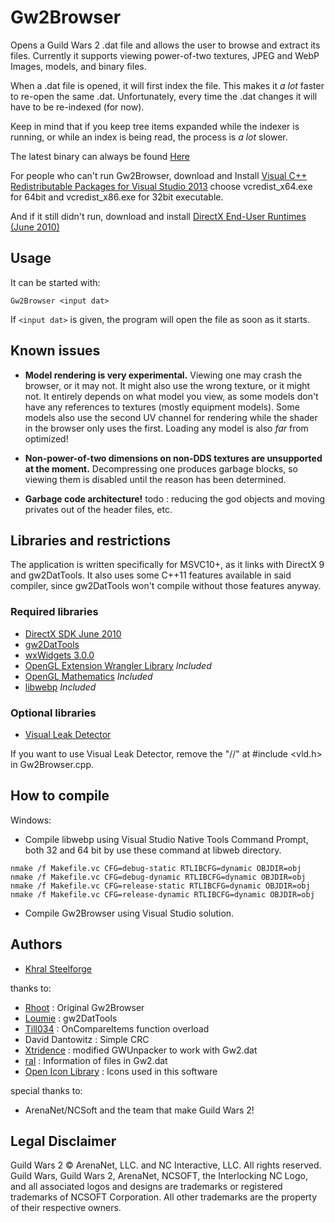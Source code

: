 Gw2Browser
==========

Opens a Guild Wars 2 .dat file and allows the user to browse and extract its 
files. Currently it supports viewing power-of-two textures, JPEG and WebP Images,
models, and binary files.

When a .dat file is opened, it will first index the file. This makes it *a lot*
faster to re-open the same .dat. Unfortunately, every time the .dat changes it
will have to be re-indexed (for now).

Keep in mind that if you keep tree items expanded while the indexer is running,
or while an index is being read, the process is *a lot* slower.

The latest binary can always be found [Here](https://drive.google.com/folderview?id=0B0EZlcQoXgS1eXQwUEI3blVNRHc&usp=sharing)

For people who can't run Gw2Browser, download and Install
[Visual C++ Redistributable Packages for Visual Studio 2013](http://www.microsoft.com/en-us/download/details.aspx?id=40784)
choose vcredist_x64.exe for 64bit and vcredist_x86.exe for 32bit executable.

And if it still didn't run, download and install
[DirectX End-User Runtimes (June 2010)](http://www.microsoft.com/en-us/download/details.aspx?id=8109)

Usage
-----

It can be started with:

    Gw2Browser <input dat>

If `<input dat>` is given, the program will open the file as soon as it starts.

Known issues
------------

* **Model rendering is very experimental.** Viewing one may crash the 
browser, or it may not. It might also use the wrong texture, or it might not.
It entirely depends on what model you view, as some models don't have any 
references to textures (mostly equipment models). Some models also use the 
second UV channel for rendering while the shader in the browser only uses the
first. Loading any model is also *far* from optimized!

* **Non-power-of-two dimensions on non-DDS textures are unsupported at the 
moment.** Decompressing one produces garbage blocks, so viewing them is 
disabled until the reason has been determined.

* **Garbage code architecture!** todo : reducing the god objects and moving
privates out of the header files, etc.

Libraries and restrictions
--------------------------

The application is written specifically for MSVC10+, as it links with DirectX 9
and gw2DatTools. It also uses some C++11 features available in said compiler,
since gw2DatTools won't compile without those features anyway.

### Required libraries

* [DirectX SDK June 2010](https://www.microsoft.com/en-us/download/details.aspx?id=6812)
* [gw2DatTools](https://github.com/kytulendu/gw2DatTools)
* [wxWidgets 3.0.0](http://wxwidgets.org/)
* [OpenGL Extension Wrangler Library](http://glew.sourceforge.net/) *Included*
* [OpenGL Mathematics](http://glm.g-truc.net/) *Included*
* [libwebp](https://code.google.com/p/webp/) *Included*

### Optional libraries

* [Visual Leak Detector](http://vld.codeplex.com/)

If you want to use Visual Leak Detector, remove the "//" at #include <vld.h>
in Gw2Browser.cpp.

How to compile
--------------

Windows:
* Compile libwebp using Visual Studio Native Tools Command Prompt, both 32 and 64 bit
by use these command at libweb directory.

`nmake /f Makefile.vc CFG=debug-static RTLIBCFG=dynamic OBJDIR=obj`
`nmake /f Makefile.vc CFG=debug-dynamic RTLIBCFG=dynamic OBJDIR=obj`
`nmake /f Makefile.vc CFG=release-static RTLIBCFG=dynamic OBJDIR=obj`
`nmake /f Makefile.vc CFG=release-dynamic RTLIBCFG=dynamic OBJDIR=obj`

* Compile Gw2Browser using Visual Studio solution.

Authors
-------

* [Khral Steelforge](https://github.com/kytulendu)

thanks to:

* [Rhoot](https://github.com/rhoot) : Original Gw2Browser
* [Loumie](https://github.com/ahom) : gw2DatTools
* [Till034](https://github.com/Till034) : OnCompareItems function overload
* David Dantowitz : Simple CRC
* [Xtridence](http://forum.xentax.com/viewtopic.php?p=72880#p72880) : modified GWUnpacker to work with Gw2.dat
* [ral](https://sites.google.com/site/jumptovictory/) : Information of files in Gw2.dat
* [Open Icon Library](http://openiconlibrary.sourceforge.net/) : Icons used in this software

special thanks to:

* ArenaNet/NCSoft and the team that make Guild Wars 2!

Legal Disclaimer
----------------

Guild Wars 2 © ArenaNet, LLC. and NC Interactive, LLC. All rights reserved.
Guild Wars, Guild Wars 2, ArenaNet, NCSOFT, the Interlocking NC Logo,
and all associated logos and designs are trademarks or registered trademarks of NCSOFT Corporation.
All other trademarks are the property of their respective owners.
